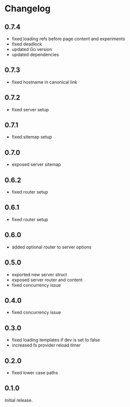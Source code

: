 # Changelog

## 0.7.4

* fixed loading refs before page content and experiments
* fixed deadlock
* updated Go version
* updated dependencies

## 0.7.3

* fixed hostname in canonical link

## 0.7.2

* fixed server setup

## 0.7.1

* fixed sitemap setup

## 0.7.0

* exposed server sitemap

## 0.6.2

* fixed router setup

## 0.6.1

* fixed router setup

## 0.6.0

* added optional router to server options

## 0.5.0

* exported new server struct
* exposed server router and content
* fixed concurrency issue

## 0.4.0

* fixed concurrency issue

## 0.3.0

* fixed loading templates if dev is set to false
* increased fs provider reload timer

## 0.2.0

* fixed lower case paths

## 0.1.0

Initial release.
